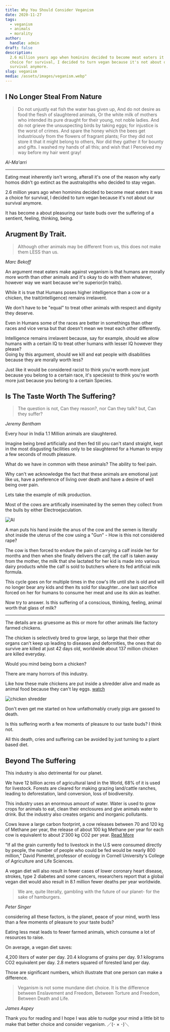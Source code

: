 ```yaml
---
title: Why You Should Consider Veganism
date: 2020-11-27
tags:
  - veganism
  - animals
  - morality
author:
  handle: admin
draft: false
description:
  2.6 million years ago when hominins decided to become meat eaters it was a
  choice for survival, I decided to turn vegan because it's not about our
  survival anymore.
slug: veganism
media: /assets/images/veganism.webp"
---
```


## I No Longer Steal From Nature

> Do not unjustly eat fish the water has given up,
> And do not desire as food the flesh of slaughtered animals,
> Or the white milk of mothers who intended its pure draught
> for their young, not noble ladies.
> And do not grieve the unsuspecting birds by taking eggs;
> for injustice is the worst of crimes.
> And spare the honey which the bees get industriously
> from the flowers of fragrant plants;
> For they did not store it that it might belong to others,
> Nor did they gather it for bounty and gifts.
> I washed my hands of all this; and wish that I
> Perceived my way before my hair went gray!

_Al-Ma'arri_

---

Eating meat inherently isn't wrong, afterall it's one of the reason why early homos didn't go extinct as the australopiths who decided to stay vegan.

2.6 million years ago when hominins decided to become meat eaters it was a choice for survival, I decided to turn vegan because it's not about our survival anymore.

It has become a about pleasuring our taste buds over the suffering of a sentient, feeling, thinking, being.

## Arugment By Trait.

> Although other animals may be different from us, this does not make them LESS than us.

_Marc Bekoff_

An argument meat eaters make against veganism is that humans are morally more worth than other animals and it's okay to do with them whatever, however way we want because we're superior(in traits).

While it is true that Humans poses higher intelligence than a cow or a chicken, the trait(intelligence) remains irrelavent.

We don't have to be "equal" to treat other animals with respect and dignity they deserve.

Even in Humans some of the races are better in somethings than other races and vice versa but that doesn't mean we treat each other differently.

Intelligence remains irrelavent because, say for example, should we allow humans with a certain IQ to treat other humans with lesser IQ however they please?  
Going by this argument, should we kill and eat people with disabilities because they are morally worth less?

Just like it would be considered racist to think you're worth more just because you belong to a certain race, it's speciesist to think you're worth more just because you belong to a certain Species.

## Is The Taste Worth The Suffering?

> The question is not, Can they reason?, nor Can they talk? but, Can they suffer?

_Jeremy Bentham_

Every hour in India 1.1 Million animals are slaughtered.

Imagine being bred artificially and then fed till you can't stand straight, kept in the most disgusting facilities only to be slaughtered for a Human to enjoy a few seconds of mouth pleasure.

What do we have in common with these animals?
The ability to feel pain.

Why can't we acknowledge the fact that these animals are emotional just like us, have a preference of living over death and have a desire of well being over pain.

Lets take the example of milk production.

Most of the cows are artifically inseminated by the semen they collect from the bulls by either Electroejaculation.

![AI](//images.ctfassets.net/gcejdsyrj0kf/6Nq9ahmiTfyQX6a8lsOhAv/4bb823b2aaa2358d159207b32dd8d8f5/2020-11-27_00-03.jpg)

A man puts his hand inside the anus of the cow and the semen is literally shot inside the uterus of the cow using a "Gun" - How is this not considered rape?

The cow is then forced to endure the pain of carrying a calf inside her for months and then when she finally delivers the calf, the calf is taken away from the mother, the milk that she lactated for her kid is made into various dairy products while the calf is sold to butchers where its fed artificial milk formula.

This cycle goes on for multiple times in the cow's life until she is old and will no longer bear any kids and then its sold for slaughter...one last sacrifice forced on her for humans to consume her meat and use its skin as leather.

Now try to answer.
Is this suffering of a conscious, thinking, feeling, animal worth that glass of milk?

---

The details are as gruesome as this or more for other animals like factory farmed chickens.

The chicken is selectively bred to grow large, so large that their other organs can't keep up leading to diseases and deformities, the ones that do survive are killed at just 42 days old, worldwide about 137 million chicken are killed everyday.

Would you mind being born a chicken?

There are many horrors of this industry.

Like how these male chickens are put inside a shredder alive and made as animal food because they can't lay eggs. [watch](https://www.kinderworld.org/videos/egg-industry/chick-shredding-secret-video-shows-how-chicks-are-shredded-alive/)

![chicken shredder](//images.ctfassets.net/gcejdsyrj0kf/7nBC6S5m3fu0s3bRRF5Tdv/44e17badb0218863f1cc6e0edbb2599f/These-live-chicks-were-ground-up-in-macerator_reference.jpg)

Don't even get me started on how unfathomably cruely pigs are gassed to death.

Is this suffering worth a few moments of pleasure to our taste buds? I think not.

All this death, cries and suffering can be avoided by just turning to a plant based diet.

## Beyond The Suffering

This industry is also detrimental for our planet.

We have 12 billion acres of agricultural land in the World, 68% of it is used for livestock.
Forests are cleared for making grazing land/cattle ranches, leading to deforestation, land conversion, loss of biodiversity.

This industry uses an enormous amount of water. Water is used to grow crops for animals to eat, clean their enclosures and give animals water to drink. But the industry also creates organic and inorganic pollutants.

Cows leave a large carbon footprint, a cow releases between 70 and 120 kg of Methane per year, the release of about 100 kg Methane per year for each cow is equivalent to about 2’300 kg CO2 per year. [Read More](https://timeforchange.org/are-cows-cause-of-global-warming-meat-methane-co2/#:~:text=Therefore%20the%20release%20of%20about,1'000%20liters%20of%20petrol.)

"If all the grain currently fed to livestock in the U.S were consumed directly by people, the number of people who could be fed would be nearly 800 million," David Pimentel, professor of ecology in Cornell University's College of Agriculture and Life Sciences.

A vegan diet will also result in fewer cases of lower coronary heart disease, strokes, type 2 diabetes and some cancers, researchers report that a global vegan diet would also result in 8.1 million fewer deaths per year worldwide.

> We are, quite literally, gambling with the future of our planet- for the sake of hamburgers.

_Peter Singer_

considering all these factors, is the planet, peace of your mind, worth less than a few moments of pleasure to your taste buds?

Eating less meat leads to fewer farmed animals, which consume a lot of resources to raise.

On average, a vegan diet saves:

4,200 liters of water per day.
20.4 kilograms of grains per day.
9.1 kilograms CO2 equivalent per day.
2.8 meters squared of forested land per day.

Those are significant numbers, which illustrate that one person can make a difference.

> Veganism is not some mundane diet choice.
> It is the difference between Enslavement and Freedom,
> Between Torture and Freedom,
> Between Death and Life.

_James Aspey_

Thank you for reading and I hope I was able to nudge your mind a little bit to make that better choice and consider veganism. ／(･ × ･)＼
